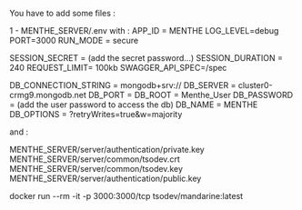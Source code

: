 You have to add some files :

1 - MENTHE_SERVER/.env with :
APP_ID = MENTHE
LOG_LEVEL=debug
PORT=3000
RUN_MODE = secure

SESSION_SECRET = (add the secret password...)
SESSION_DURATION = 240
REQUEST_LIMIT= 100kb
SWAGGER_API_SPEC=/spec

DB_CONNECTION_STRING = mongodb+srv://
DB_SERVER = cluster0-crmg9.mongodb.net
DB_PORT = 
DB_ROOT = Menthe_User
DB_PASSWORD = (add the user password to access the db)
DB_NAME = MENTHE
DB_OPTIONS = ?retryWrites=true&w=majority

and :

MENTHE_SERVER/server/authentication/private.key
MENTHE_SERVER/server/common/tsodev.crt
MENTHE_SERVER/server/common/tsodev.key
MENTHE_SERVER/server/authentication/public.key


docker run --rm -it -p 3000:3000/tcp tsodev/mandarine:latest